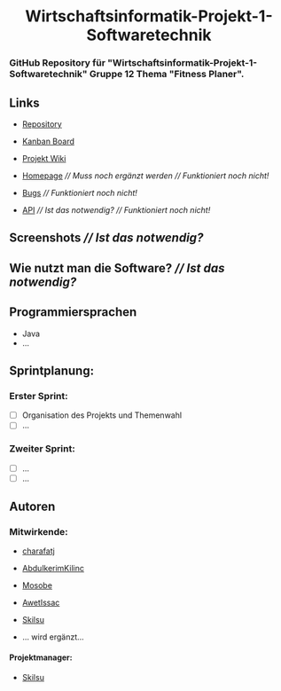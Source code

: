 <h1 align="center">Wirtschaftsinformatik-Projekt-1-Softwaretechnik</h1>

### GitHub Repository für "Wirtschaftsinformatik-Projekt-1-Softwaretechnik" Gruppe 12 Thema "Fitness Planer".

## Links

- [Repository](https://github.com/Skilsu/Wirtschaftsinformatik-Projekt-1-Softwaretechnik "Wirtschaftsinformatik-Projekt-1-Softwaretechnik Repository")

- [Kanban Board](https://github.com/Skilsu/Wirtschaftsinformatik-Projekt-1-Softwaretechnik/blob/main/Kanban.md "Kanban")

- [Projekt Wiki](https://github.com/Skilsu/Wirtschaftsinformatik-Projekt-1-Softwaretechnik/wiki "Wiki")

- [Homepage](<Homepage url> "Live View") _// Muss noch ergänzt werden_ _// Funktioniert noch nicht!_

- [Bugs](https://github.com/Skilsu/Wirtschaftsinformatik-Projekt-1-Softwaretechnik/issues "Issues Page")  _// Funktioniert noch nicht!_

- [API](<API Link> "API") _// Ist das notwendig?_ _// Funktioniert noch nicht!_

## Screenshots  _// Ist das notwendig?_

## Wie nutzt man die Software? _// Ist das notwendig?_
  
## Programmiersprachen

 - Java
 - ...

## Sprintplanung:

### Erster Sprint:

 - [ ] Organisation des Projekts und Themenwahl
 - [ ] ...

### Zweiter Sprint:

- [ ] ...
- [ ] ...

## Autoren
### Mitwirkende: 

- [charafatj](https://github.com/charafatj "charafatj")

- [AbdulkerimKilinc](https://github.com/AbdulkerimKilinc "AbdulkerimKilinc")

- [Mosobe](https://github.com/Mosobe "Mosobe")

- [AwetIssac](https://github.com/AwetIssac "AwetIssac")

- [Skilsu](https://github.com/Skilsu "Skilsu")

- ... wird ergänzt...

#### Projektmanager: 

- [Skilsu](https://github.com/Skilsu "Skilsu")
